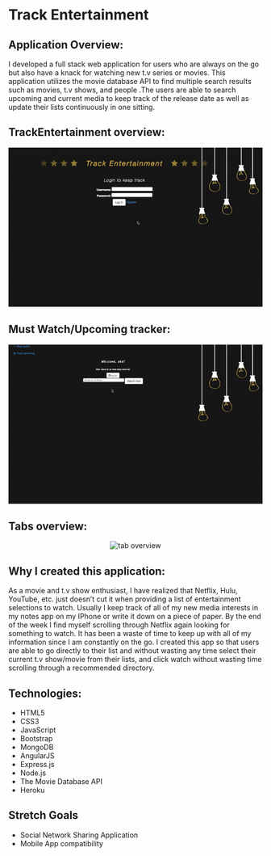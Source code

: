 # Track Entertainment

Application Overview:
-----------------------
I developed a full stack web application for users who are always on the go but also have a knack for watching new t.v series or movies. This application utilizes the movie database API to find multiple search results such as movies, t.v shows, and people .The users are able to search upcoming and current media to keep track of the release date as well as update their lists continuously in one sitting.

TrackEntertainment overview:
-------
<p align= "center"><img src="walkthrough/part1.gif" alt = "TrackEntertainment overview"/></p>

Must Watch/Upcoming tracker:
-------
<p align= "center"><img src="walkthrough/part2.gif" alt = "tracker "/></p>

Tabs overview:
-------
<p align= "center"><img src="walkthrough/part3.gif" alt = "tab overview"/></p>


Why I created this application:
-------------------------
As a movie and t.v show enthusiast, I have realized that Netflix, Hulu, YouTube, etc. just doesn’t cut it when providing a list of entertainment selections to watch. Usually I keep track of all of my new media interests in my notes app on my IPhone or write it down on a piece of paper. By the end of the week I find myself scrolling through Netflix again looking for something to watch. It has been a waste of time to keep up with all of my information since I am constantly on the go. I created this app so that users are able to go directly to their list and without wasting any time select their current t.v show/movie from their lists, and click watch without wasting time scrolling through a recommended directory.

Technologies:
------------------
- HTML5
- CSS3
- JavaScript
- Bootstrap
- MongoDB
- AngularJS
- Express.js
- Node.js
- The Movie Database API
- Heroku

Stretch Goals
---------------
- Social Network Sharing Application
- Mobile App compatibility
